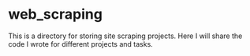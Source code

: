 # web_scraping
This is a directory for storing site scraping projects. 
Here I will share the code I wrote for different projects and tasks.
